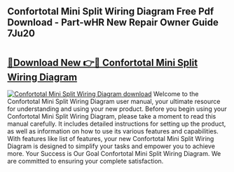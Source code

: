 ## Confortotal Mini Split Wiring Diagram Free Pdf Download - Part-wHR New Repair Owner Guide 7Ju20

# <h2><a href="http://dfo09v9.blite.top/?on=Confortotal+Mini+Split+Wiring+Diagram">🔗Download New 👉🔴 Confortotal Mini Split Wiring Diagram</a></h2>

[![Confortotal Mini Split Wiring Diagram download](https://i.imgur.com/lujVjoI.png)](http://dfo09v9.blite.top/?on=Confortotal+Mini+Split+Wiring+Diagram)
Welcome to the Confortotal Mini Split Wiring Diagram user manual, your ultimate resource for understanding and using your new product. Before you begin using your Confortotal Mini Split Wiring Diagram, please take a moment to read this manual carefully. It includes detailed instructions for setting up the product, as well as information on how to use its various features and capabilities. With features like list of features, your new Confortotal Mini Split Wiring Diagram is designed to simplify your tasks and empower you to achieve more. Your Success is Our Goal Confortotal Mini Split Wiring Diagram. We are committed to ensuring your complete satisfaction.
